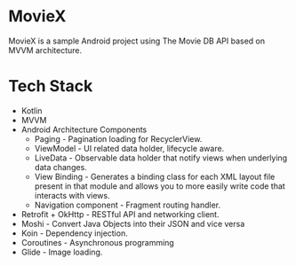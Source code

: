 # MovieX
 MovieX is a sample Android project using The Movie DB API based on MVVM architecture. 
 
 # Tech Stack
 * Kotlin
 * MVVM
 * Android Architecture Components
     - Paging - Pagination loading for RecyclerView.
     - ViewModel - UI related data holder, lifecycle aware.
     - LiveData - Observable data holder that notify views when underlying data changes.
     - View Binding - Generates a binding class for each XML layout file present in that module and allows you 		to more easily write code that interacts with views.
     - Navigation component - Fragment routing handler.
* Retrofit + OkHttp - RESTful API and networking client.
* Moshi - Convert Java Objects into their JSON and vice versa
* Koin - Dependency injection.
* Coroutines - Asynchronous programming
* Glide - Image loading.
